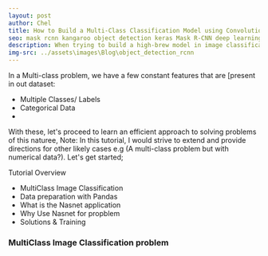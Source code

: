 ```yaml
---
layout: post
author: Chel
title: How to Build a Multi-Class Classification Model using Convolutional Neural Networks and NasNet Application in Keras
seo: mask rcnn kangaroo object detection keras Mask R-CNN deep learning deepinglearning tensorflow object detection computer vision embeddings kangaroo dataset rcnn object detection kaggle datasets mask rcnn
description: When trying to build a high-brew model in image classification, you can solve the problem using different methods, but just few are efficient ways of doing so. In this tutorial we look at how to build a milti class model to achieve 90% acuuracy
img-src: ../assets\images\Blog\object_detection_rcnn
---
```


In a Multi-class problem, we have a few constant features that are [present in out dataset:
* Multiple Classes/ Labels
* Categorical Data
*

With these, let's proceed to learn an efficient approach to solving problems of this naturee, Note: In this tutorial, I would strive to extend and provide directions for other likely cases e.g (A multi-class problem but with numerical data?). Let's get started;


Tutorial Overview
* MultiClass Image Classification
* Data preparation with Pandas
* What is the Nasnet application
* Why Use Nasnet for propblem
* Solutions & Training


### MultiClass Image Classification problem